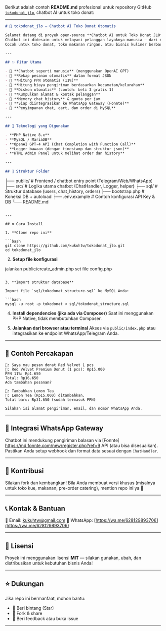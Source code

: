 Berikut adalah contoh **README.md** profesional untuk repository GitHub [`tokodonat_jlo`](https://github.com/kukuhtw/tokodonat_jlo), chatbot AI untuk toko donat:

---

```markdown
# 🍩 tokodonat_jlo — Chatbot AI Toko Donat Otomatis

Selamat datang di proyek open-source **Chatbot AI untuk Toko Donat JLO**!  
Chatbot ini didesain untuk melayani pelanggan layaknya manusia — dari menerima pesanan, menghitung PPN dan ongkir, memberikan diskon, hingga rekap pembelian.  
Cocok untuk toko donat, toko makanan ringan, atau bisnis kuliner berbasis pre-order & delivery.

---

## ✨ Fitur Utama

- 💬 **Chatbot seperti manusia** (menggunakan OpenAI GPT)
- 🛒 **Rekap pesanan otomatis** dalam format JSON
- 🧾 **Hitung PPN otomatis (11%)**
- 🛵 **Hitung biaya pengiriman berdasarkan kecamatan/kelurahan**
- 🎁 **Diskon otomatis** (contoh: beli 3 gratis 1)
- 📍 **Kumpulkan alamat & kontak pelanggan**
- 🧠 **Memory chat history** & quota per jam
- 📱 **Siap diintegrasikan ke WhatsApp Gateway (Fonnte)**
- 💾 **Penyimpanan chat, cart, dan order di MySQL**

---

## 🚀 Teknologi yang Digunakan

- **PHP Native 8.x**
- **MySQL / MariaDB**
- **OpenAI GPT-4 API (Chat Completion with Function Call)**
- **Logger bawaan (dengan timestamp dan struktur json)**
- **HTML Admin Panel untuk melihat order dan history**

---

## 📂 Struktur Folder

```

├── public/               # Frontend / chatbot entry point (Telegram/Web/WhatsApp)
├── src/                  # Logika utama chatbot (ChatHandler, Logger, helper)
├── sql/                  # Struktur database (users, chat\_history, orders)
├── bootstrap.php         # Koneksi DB + autoload
├── .env.example          # Contoh konfigurasi API Key & DB
└── README.md

````

---

## ⚙️ Cara Install

1. **Clone repo ini**

```bash
git clone https://github.com/kukuhtw/tokodonat_jlo.git
cd tokodonat_jlo
````

2. **Setup file konfigurasi**

jalankan public/create_admin.php
set file config.php
```

3. **Import struktur database**

Import file `sql/tokodonat_structure.sql` ke MySQL Anda:

```bash
mysql -u root -p tokodonat < sql/tokodonat_structure.sql
```

4. **Install dependencies (jika ada via Composer)**
   Saat ini menggunakan PHP Native, tidak membutuhkan Composer.

5. **Jalankan dari browser atau terminal**
   Akses via `public/index.php` atau integrasikan ke endpoint WhatsApp/Telegram Anda.

---

## 🧪 Contoh Percakapan

```
👤: Saya mau pesan donat Red Velvet 1 pcs
🤖: Red Velvet Premium Donut (1 pcs): Rp15.000
PPN 11%: Rp1.650
Total: Rp16.650
Ada tambahan pesanan?

👤: Tambahkan Lemon Tea
🤖: Lemon Tea (Rp15.000) ditambahkan.
Total baru: Rp31.650 (sudah termasuk PPN)

Silakan isi alamat pengiriman, email, dan nomor WhatsApp Anda.
```

---

## 🧩 Integrasi WhatsApp Gateway

Chatbot ini mendukung pengiriman balasan via [Fonnte] https://md.fonnte.com/new/register.php?ref=9 API (atau bisa disesuaikan).
Pastikan Anda setup webhook dan format data sesuai dengan `ChatHandler`.

---

## 🤝 Kontribusi

Silakan fork dan kembangkan!
Bila Anda membuat versi khusus (misalnya untuk toko kue, makanan, pre-order catering), mention repo ini ya 🙌

---

## 📞 Kontak & Bantuan

📧 Email: [kukuhtw@gmail.com](mailto:kukuhtw@gmail.com)
📱 WhatsApp: [https://wa.me/628129893706](https://wa.me/628129893706)

---

## 🪪 Lisensi

Proyek ini menggunakan lisensi **MIT** — silakan gunakan, ubah, dan distribusikan untuk kebutuhan bisnis Anda!

---

## ⭐ Dukungan

Jika repo ini bermanfaat, mohon bantu:

* 🌟 Beri bintang (Star)
* 🔄 Fork & share
* 💬 Beri feedback atau buka issue

---

